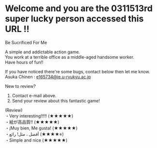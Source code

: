 # Welcome and you are the 0311513rd super lucky person accessed this URL !!  
Be Sucrificed For Me

A simple and addictable action game.  
You work at a terrible office as a middle-aged handsome worker.  
Have hours of fun!!  

If you have noticed there're some bugs, contact below then let me know.  
Asuka Chinen : e165734@ie.u-ryukyu.ac.jp  

New to review?  
1. Contact e-mail above.  
2. Send your review about this fantastic game!  

(Review)  
・Very interesting!!!!! (★★★★★)  
・絵が高品質!! (★★★★★)  
・¡Muy bien, Me gusta! (★★★★★)  
・أفضل ، مثل! رائع (★★★★⭐︎)  
・Simple and nice (★★★★★)  
